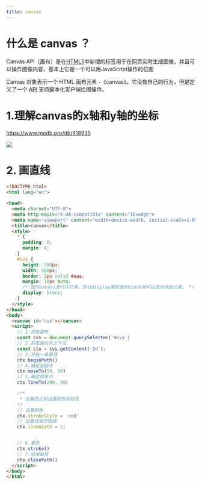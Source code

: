```yaml
---
title: canvas
---
```

# 什么是 canvas ？

Canvas API（画布）是在[HTML5](https://baike.baidu.com/item/HTML5/4234903?fromModule=lemma_inlink)中新增的标签用于在网页实时生成图像，并且可以操作图像内容，基本上它是一个可以用JavaScript操作的位图

Canvas 对象表示一个 HTML 画布元素 -《canvas》。它没有自己的行为，但是定义了一个 [API](https://baike.baidu.com/item/API/10154?fromModule=lemma_inlink) 支持脚本化客户端绘图操作。

# 1.理解canvas的x轴和y轴的坐标

https://www.modb.pro/db/418935

![](https://oss-emcsprod-public.modb.pro/wechatSpider/modb_20220616_51b3a818-ed5e-11ec-b28f-fa163eb4f6be.png)

# 2. 画直线



``` html
<!DOCTYPE html>
<html lang="en">

<head>
  <meta charset="UTF-8">
  <meta http-equiv="X-UA-Compatible" content="IE=edge">
  <meta name="viewport" content="width=device-width, initial-scale=1.0">
  <title>canvas</title>
  <style>
    * {
      padding: 0;
      margin: 0;
    }
    #cvs {
      height: 500px;
      width: 500px;
      border: 2px solid #aaa;
      margin: 10px auto;
      /* 因为canvas是行内元素，所以display属性值为block就可以改为块级元素。 */
      display: block;
    }
  </style>
</head>
<body>
  <canvas id="cvs"></canvas>
  <script>
    // 1.获取画布
    const cvs = document.querySelector('#cvs')
    // 2.获取画布的上下文
    const ctx = cvs.getContext('2d');
    // 3.开始一条路径
    ctx.beginPath()
    // 4.确定起始点
    ctx.moveTo(50, 50)
    // 5.确定结束点
    ctx.lineTo(200, 50)

    /**
     * 在着色之前设置颜色和线宽
    */
    // 设置颜色
    ctx.strokeStyle = 'red'
    // 设置线条的粗细
    ctx.lineWidth = 5;


    // 6.着色
    ctx.stroke()
    // 7.结束路径
    ctx.closePath()
  </script>
</body>
</html>
```



